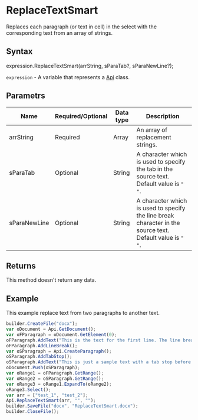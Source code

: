 # ReplaceTextSmart

Replaces each paragraph (or text in cell) in the select with the corresponding text from an array of strings.

## Syntax

expression.ReplaceTextSmart(arrString, sParaTab?, sParaNewLine?);

`expression` - A variable that represents a [Api](../Api.md) class.

## Parametrs

| **Name** | **Required/Optional** | **Data type** | **Description** |
| ------------- | ------------- | ------------- | ------------- |
| arrString | Required | Array<String> | An array of replacement strings. |
| sParaTab | Optional | String | A character which is used to specify the tab in the source text. Default value is `" "`. |
| sParaNewLine | Optional | String | A character which is used to specify the line break character in the source text. Default value is `" "`. |

## Returns

This method doesn't return any data.

## Example

This example replace text from two paragraphs to another text.

```javascript
builder.CreateFile("docx");
var oDocument = Api.GetDocument();
var oFParagraph = oDocument.GetElement(0);
oFParagraph.AddText("This is the text for the first line. The line break is added after it.");
oFParagraph.AddLineBreak();
var oSParagraph = Api.CreateParagraph();
oSParagraph.AddTabStop();
oSParagraph.AddText("This is just a sample text with a tab stop before it.");
oDocument.Push(oSParagraph);
var oRange1 = oFParagraph.GetRange();
var oRange2 = oSParagraph.GetRange();
var oRange3 = oRange1.ExpandTo(oRange2);
oRange3.Select();
var arr = ["test_1", "test_2"];
Api.ReplaceTextSmart(arr, "", "");
builder.SaveFile("docx", "ReplaceTextSmart.docx");
builder.CloseFile();
```